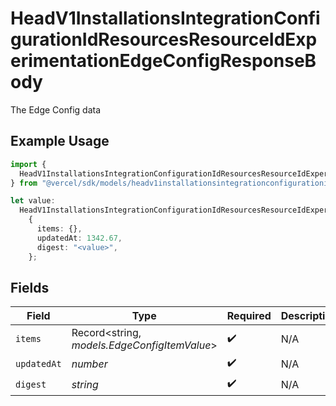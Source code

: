 # HeadV1InstallationsIntegrationConfigurationIdResourcesResourceIdExperimentationEdgeConfigResponseBody

The Edge Config data

## Example Usage

```typescript
import {
  HeadV1InstallationsIntegrationConfigurationIdResourcesResourceIdExperimentationEdgeConfigResponseBody,
} from "@vercel/sdk/models/headv1installationsintegrationconfigurationidresourcesresourceidexperimentationedgeconfigop.js";

let value:
  HeadV1InstallationsIntegrationConfigurationIdResourcesResourceIdExperimentationEdgeConfigResponseBody =
    {
      items: {},
      updatedAt: 1342.67,
      digest: "<value>",
    };
```

## Fields

| Field                                        | Type                                         | Required                                     | Description                                  |
| -------------------------------------------- | -------------------------------------------- | -------------------------------------------- | -------------------------------------------- |
| `items`                                      | Record<string, *models.EdgeConfigItemValue*> | :heavy_check_mark:                           | N/A                                          |
| `updatedAt`                                  | *number*                                     | :heavy_check_mark:                           | N/A                                          |
| `digest`                                     | *string*                                     | :heavy_check_mark:                           | N/A                                          |